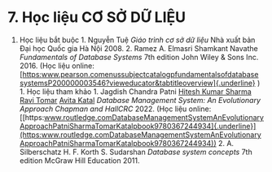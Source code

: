 # 7. Học liệu CƠ SỞ DỮ LIỆU
1. Học liệu bắt buộc 1. Nguyễn Tuệ *Giáo trình cơ sở dữ liệu* Nhà xuất bản Đại học Quốc gia Hà Nội 2008. 2. Ramez A. Elmasri Shamkant Navathe *Fundamentals of Database Systems* 7th edition John Wiley & Sons Inc. 2016. (Học liệu online: [[https:www.pearson.comenussubjectcatalogpfundamentalsofdatabase systemsP200000003546?vieweducator&tabtitleoverview]{.underline}](https:www.pearson.comenussubjectcatalogpfundamentalsofdatabase%20systemsP200000003546?vieweducator&tabtitleoverview) ) 1. Học liệu tham khảo 1. Jagdish Chandra Patni [Hitesh Kumar Sharma](https:www.routledge.comsearch?authorHitesh%20Kumar%20Sharma) [Ravi Tomar](https:www.routledge.comsearch?authorRavi%20Tomar) [Avita Katal](https:www.routledge.comsearch?authorAvita%20Katal) *Database Management System: An Evolutionary Approach Chapman and HallCRC* 2022. (Học liệu online: [[https:www.routledge.comDatabaseManagementSystemAnEvolutionaryApproachPatniSharmaTomarKatalpbook9780367244934]{.underline}](https:www.routledge.comDatabaseManagementSystemAnEvolutionaryApproachPatniSharmaTomarKatalpbook9780367244934)) 2. A. Silberschatz H. F. Korth S. Sudarshan *Database system concepts* 7th edition McGraw Hill Education 2011.
